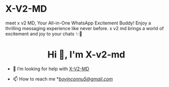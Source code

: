 
# X-V2-MD 
meet x v2 MD, Your All-in-One WhatsApp Excitement Buddy! Enjoy a thrilling messaging experience like never before. x v2 md brings a world of excitement and joy to your chats ✨🤖

<h1 align="center">Hi 👋, I'm X-v2-md</h1>

- 🤝 I’m looking for help with [X-V2-MD](https://github.com/Darkside-Md/X-V2-MD)

- 📫 How to reach me **boyinconnu5@gmail.com*
